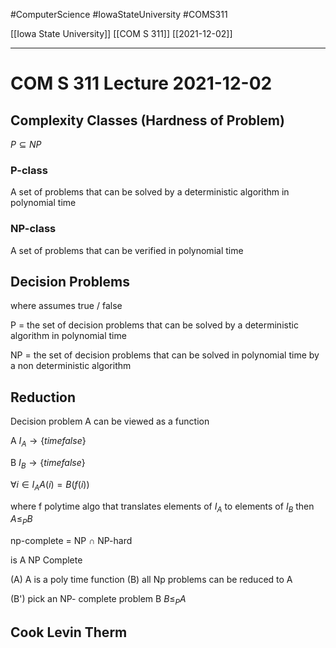 #ComputerScience  #IowaStateUniversity #COMS311 


[[Iowa State University]] [[COM S 311]] [[2021-12-02]]

---

# COM S 311 Lecture 2021-12-02

## Complexity Classes (Hardness of Problem)

$P \subseteq NP$

### P-class 

A set of problems that can be solved by a deterministic algorithm in polynomial time

### NP-class

A set of problems that can be verified in polynomial time 

## Decision Problems 

where assumes true / false

P = the set of decision problems that can be solved by a deterministic algorithm in polynomial time 

NP = the set of decision problems that can be solved in polynomial time by a non deterministic algorithm


## Reduction 

Decision problem A can be viewed as a function 

A $I_A \rightarrow \{time false\}$

B $I_B \rightarrow \{time false\}$ 

$\forall i \in I_A A(i) = B(f(i))$

where f polytime algo that translates elements of $I_A$ to elements of $I_B$ then $A \leq_P B$



np-complete = NP $\cap$  NP-hard

is A NP Complete 

(A) A is a poly time function 
(B) all Np problems can be reduced to A

(B') pick an NP- complete problem B $B \leq_P A$


## Cook Levin Therm 